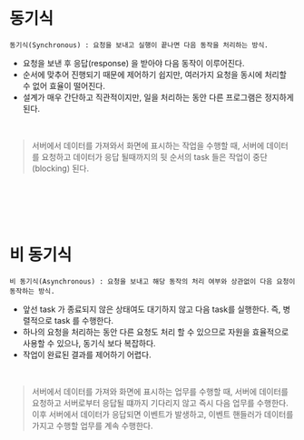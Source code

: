 # 동기식
```
동기식(Synchronous) : 요청을 보내고 실행이 끝나면 다음 동작을 처리하는 방식.
```

- 요청을 보낸 후 응답(response) 을 받아야 다음 동작이 이루어진다.
- 순서에 맞추어 진행되기 때문에 제어하기 쉽지만, 여러가지 요청을 동시에 처리할 수 없어 효율이 떨어진다.
- 설계가 매우 간단하고 직관적이지만, 일을 처리하는 동안 다른 프로그램은 정지하게 된다. 
<br>

> 서버에서 데이터를 가져와서 화면에 표시하는 작업을 수행할 때, 서버에 데이터를 요청하고 데이터가 응답 될때까지의 뒷 순서의 task 들은 작업이 중단(blocking) 된다.


<br><br><br><br>

# 비 동기식
```
비 동기식(Asynchronous) : 요청을 보내고 해당 동작의 처리 여부와 상관없이 다음 요청이 동작하는 방식.
```
- 앞선 task 가 종료되지 않은 상태여도 대기하지 않고 다음 task를 실행한다. 즉, 병렬적으로 task 를 수행한다.
- 하나의 요청을 처리하는 동안 다른 요청도 처리 할 수 있으므로 자원을 효율적으로 사용할 수 있으나, 동기식 보다 복잡하다.
- 작업이 완료된 결과를 제어하기 어렵다.
<br>

> 서버에서 데이터를 가져와 화면에 표시하는 업무를 수행할 때, 서버에 데이터를 요청하고 서버로부터 응답될 떄까지 기다리지 않고 즉시 다음 업무를 수행한다. 이후 서버에서 데이터가 응답되면 이벤트가 발생하고, 이벤트 핸들러가 데이터를 가지고 수행할 업무를 계속 수행한다.